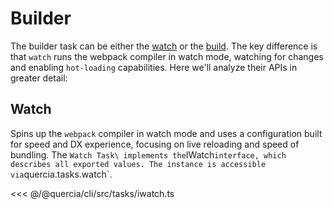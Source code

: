 # Builder

The builder task can be either the [watch](#watch) or the [build](task). The key
difference is that `watch` runs the webpack compiler in watch mode, watching for
changes and enabling `hot-loading` capabilities. Here we'll analyze their APIs
in greater detail:

## Watch

Spins up the `webpack` compiler in watch mode and uses a configuration built for
speed and DX experience, focusing on live reloading and speed of bundling. The
`Watch Task\ implements the`IWatch`interface, which describes all exported values. The instance is accessible via`quercia.tasks.watch`.

<<< @/@quercia/cli/src/tasks/iwatch.ts
